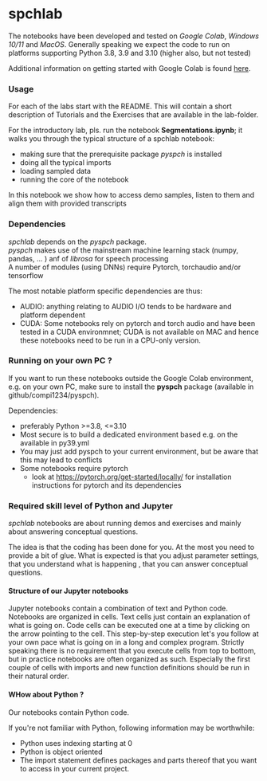 # spchlab


The notebooks have been developed and tested on *Google Colab*, *Windows 10/11* and *MacOS*.
Generally speaking we expect the code to run on platforms supporting Python 3.8, 3.9 and 3.10 (higher also, but not tested)

Additional information on getting started with Google Colab is found [here](COLAB.md).   


### Usage

For each of the labs start with the README.
This will contain a short description of Tutorials and the Exercises that are available in the lab-folder.

For the introductory lab, pls. run the notebook **Segmentations.ipynb**; it walks you through the typical structure of a spchlab notebook:
- making sure that the prerequisite package *pyspch* is installed
- doing all the typical imports
- loading sampled data
- running the core of the notebook

In this notebook we show how to access demo samples, listen to them and align them with provided transcripts


### Dependencies
*spchlab*  depends on the *pyspch* package.   
*pyspch* makes use of the mainstream machine learning stack (numpy, pandas, ... ) anf of *librosa* for speech processing   
A number of modules (using DNNs) require Pytorch, torchaudio and/or tensorflow

The most notable platform specific dependencies are thus:
- AUDIO: anything relating to AUDIO I/O tends to be hardware and platform dependent
- CUDA: Some notebooks rely on pytorch and torch audio and have been tested in a CUDA environmnet;  CUDA is not available on MAC and hence these notebooks need to be run in a CPU-only version. 

### Running on your own PC ?

If you want to run these notebooks outside the Google Colab environment, e.g. on your own PC,  make sure to install the **pyspch** package (available in github/compi1234/pyspch).  

Dependencies:
+ preferably Python >=3.8, <=3.10
+ Most secure is to build a dedicated environment based e.g. on the available in py39.yml 
+ You may just add pyspch to your current environment, but be aware that this may lead to conflicts
+ Some notebooks require pytorch
    - look at https://pytorch.org/get-started/locally/  for installation instructions for pytorch and its dependencies

### Required skill level of Python and Jupyter

*spchlab* notebooks are about running demos and exercises and mainly about answering conceptual questions.

The idea is that the coding has been done for you.   At the most you need to provide a bit of glue.
What is expected is that you adjust parameter settings, that you understand what is happening ,
that you can answer conceptual questions. 


#### Structure of our Jupyter notebooks
Jupyter notebooks contain a combination of text and Python code.  Notebooks are organized in cells. Text cells just contain an explanation of what is going on. Code cells can be executed one at a time by clicking on the arrow pointing to the cell. This step-by-step execution let's you follow at your own pace what is going on in a long and complex program. Strictly speaking there is no requirement that you execute cells from top to bottom, but in practice notebooks are often organized as such.  Especially the first couple of cells with imports and new function definitions should be run in their natural order.

#### WHow about Python ?
Our notebooks contain Python code. 

If you're not familiar with Python, following information may be worthwhile:
+ Python uses indexing starting at 0
+ Python is object oriented
+ The import statement defines packages and parts thereof that you want to access in your current  project.

